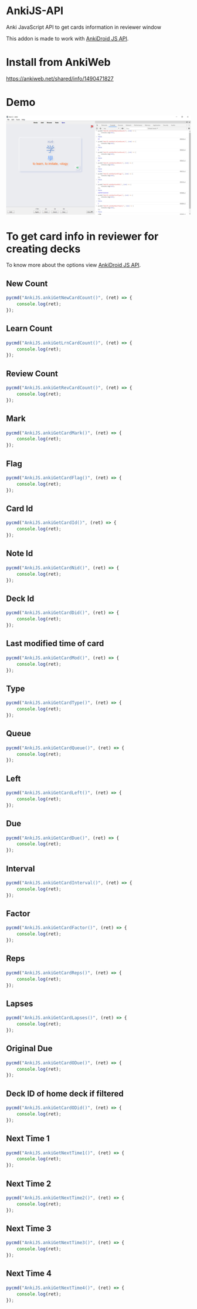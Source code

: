# AnkiJS-API
Anki JavaScript API to get cards information in reviewer window

This addon is made to work with [AnkiDroid JS API](https://github.com/ankidroid/Anki-Android/wiki/AnkiDroid-Javascript-API).

# Install from AnkiWeb
https://ankiweb.net/shared/info/1490471827

# Demo
![images](images/demo_1.png)

# To get card info in reviewer for creating decks
To know more about the options view
[AnkiDroid JS API](https://github.com/ankidroid/Anki-Android/wiki/AnkiDroid-Javascript-API).
## New Count
```javascript
pycmd("AnkiJS.ankiGetNewCardCount()", (ret) => {
    console.log(ret);
});
```

## Learn Count
```javascript
pycmd("AnkiJS.ankiGetLrnCardCount()", (ret) => {
    console.log(ret);
});
```

## Review Count
```javascript
pycmd("AnkiJS.ankiGetRevCardCount()", (ret) => {
    console.log(ret);
});
```

## Mark
```javascript
pycmd("AnkiJS.ankiGetCardMark()", (ret) => {
    console.log(ret);
});
```

## Flag
```javascript
pycmd("AnkiJS.ankiGetCardFlag()", (ret) => {
    console.log(ret);
});
```

## Card Id
```javascript
pycmd("AnkiJS.ankiGetCardId()", (ret) => {
    console.log(ret);
});
```

## Note Id
```javascript
pycmd("AnkiJS.ankiGetCardNid()", (ret) => {
    console.log(ret);
});
```

## Deck Id
```javascript
pycmd("AnkiJS.ankiGetCardDid()", (ret) => {
    console.log(ret);
});
```

## Last modified time of card
```javascript
pycmd("AnkiJS.ankiGetCardMod()", (ret) => {
    console.log(ret);
});
```

## Type
```javascript
pycmd("AnkiJS.ankiGetCardType()", (ret) => {
    console.log(ret);
});
```

## Queue
```javascript
pycmd("AnkiJS.ankiGetCardQueue()", (ret) => {
    console.log(ret);
});
```

## Left
```javascript
pycmd("AnkiJS.ankiGetCardLeft()", (ret) => {
    console.log(ret);
});
```

## Due
```javascript
pycmd("AnkiJS.ankiGetCardDue()", (ret) => {
    console.log(ret);
});
```

## Interval
```javascript
pycmd("AnkiJS.ankiGetCardInterval()", (ret) => {
    console.log(ret);
});
```

## Factor
```javascript
pycmd("AnkiJS.ankiGetCardFactor()", (ret) => {
    console.log(ret);
});
```

## Reps
```javascript
pycmd("AnkiJS.ankiGetCardReps()", (ret) => {
    console.log(ret);
});
```

## Lapses
```javascript
pycmd("AnkiJS.ankiGetCardLapses()", (ret) => {
    console.log(ret);
});
```


## Original Due
```javascript
pycmd("AnkiJS.ankiGetCardODue()", (ret) => {
    console.log(ret);
});
```

## Deck ID of home deck if filtered
```javascript
pycmd("AnkiJS.ankiGetCardODid()", (ret) => {
    console.log(ret);
});
```


## Next Time 1
```javascript
pycmd("AnkiJS.ankiGetNextTime1()", (ret) => {
    console.log(ret);
});
```

## Next Time 2
```javascript
pycmd("AnkiJS.ankiGetNextTime2()", (ret) => {
    console.log(ret);
});
```

## Next Time 3
```javascript
pycmd("AnkiJS.ankiGetNextTime3()", (ret) => {
    console.log(ret);
});
```

## Next Time 4
```javascript
pycmd("AnkiJS.ankiGetNextTime4()", (ret) => {
    console.log(ret);
});
```
